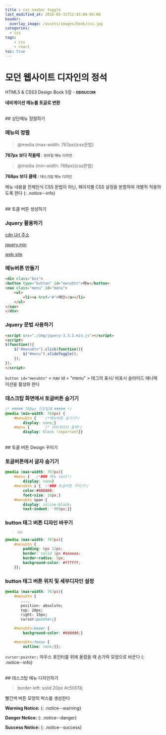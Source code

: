 ```yaml
---
title : css navbar toggle
last_modified_at: 2018-05-31T12:45:06-05:00
header:
  overlay_image: /assets/images/book/css.jpg
categories:
  - css
tags: 
    - css
    - react
toc: true    
---
```



# 모던 웹사이트 디자인의 정석

HTML5 & CSS3 Design Book 5장 - <small>**EBISUCOM**</small>

**네비게이션 메뉴를 토글로 변환**


<br>
## 상단메뉴 정렬하기 

### 메뉴의 정렬

> @media (max-width: 767px){css문법} 

**767px 보다 작을때** : <small>모바일 메뉴 디자인</small>

> @media (min-width: 768px){css문법} 

**768px 보다 클때** : <small>데스크탑 메뉴 디자인</small>


메뉴 내용을 전체인식 CSS 문법이 아닌, 페이지별 CSS 설정을 분할하여 개별적 적용하도록 한다 
{: .notice--info} 



<br>
## 토클 버튼 생성하기

### Jquery 활용하기

[cdn Url 주소](https://cdnjs.com/libraries/jquery/)

[jquery.min](https://code.jquery.com/jquery-3.3.1.min.js)

[web site](https://jquery.com/download/)


### 메뉴버튼 만들기

```html
<div class="box">
<button type="button" id="menubtn">메뉴</button>
<nav class="menu" id="menu">
    <ul>
        <li><a href="#">메인</a></li>
    </ul>
</nav>
</div>
```


### Jquery 문법 사용하기

```html
<script src="./img/jquery-3.3.1.min.js"></script>
<script>
$(function(){
    $("#menubtn").click(function(){
        $("#menu").slideToggle();
    });
});
</script>
```

`button id="menubtn"`  < nav id = "menu" > 태그의 표시/ 비표시 슬라이드 애니메이션을 활성화 한다



### 데스크탑 화면에서 토글버튼 숨기기

```css
/* ##### 768px 이상일때 ##### */
@media (min-width: 768px) {
    #menubtn {    /*메뉴버튼 숨기기*/
        display: none;}
    #menu {       /* 네비게이션 출력*/
        display: block !important}}
```



<br>
## 토클 버튼 Design 꾸미기

### 토글버튼에서 글자 숨기기

```css
@media (max-width: 767px){
    #menu {   /*### 매뉴 text*/
        display: none}
    #menubtn i {  /*### 토글버튼 꾸미기*/
        color:#888888;
        font-size: 18px;}
    #menubtn span {
        display: inline-block;
        text-indent: -999px;}}
```



### button 태그 버튼 디자인 바꾸기

> <button type="button" id="menubtn">

```css
@media (max-width: 767px){
    #menubtn {
        padding: 6px 12px;
        border: solid 1px #aaaaaa;
        border-radius: 5px;
        background-color: #ffffff;
    }};
```


### button 태그 버튼 위치 및 세부디자인 설정

```css
@media (max-width: 767px){
    #menubtn {
       ....
       position: absolute;
       top: 20px;
       right: 15px;
       cursor:pointer;}

    #menubtn:hover {
        background-color: #dddddd;}

    #menubtn:focus {
        outline: none;}};
```

`cursor:pointer;`  마우스 포인터를 위에 올렸을 때 손가락 모양으로 바꾼다
{: .notice--info}


<br>
## 데스크탑 메뉴 디자인하기

> border-left: solid 20px #c50018;

빨간색 버튼 모양의 박스를 생성한다


**Warning Notice:**
{: .notice--warning} 

**Danger Notice:**
{: .notice--danger}

**Success Notice:**
{: .notice--success}   